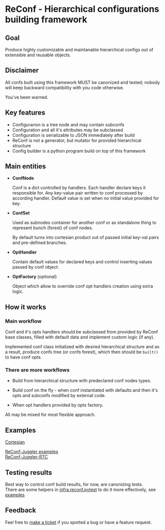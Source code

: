 # ReConf - Hierarchical configurations building framework

## Goal

Produce highly customizable and maintanable hierarchical configs out of
extensible and reusable objects.

## Disclaimer

All confs built using this framework MUST be canonized and tested; nobody will
keep backward compatibility with you code otherwise.

You've been warned.

## Key features

* Configurarion is a tree node and may contain subconfs
* Configuration and all it's attributes may be subclassed
* Configuration is serializable to JSON immediately after build
* ReConf is not a generator, but mutator for provided hierarchical structure
* Config builder is a python program build on top of this framework

## Main entities

* __ConfNode__

  Conf is a dict controlled by handlers. Each handler declare keys it
  responsible for. Any key-value pair written to conf processed by according
  handler. Default value is set when no initial value provided for key.

* __ConfSet__

  Used as subnodes container for another conf or as standalone thing to
  represent bunch (forest) of conf nodes.

  By default turns into cortesian product out of passed initial key-val pairs
  and pre-defined branches.

* __OptHandler__

  Contain default values for declared keys and control inserting values passed
  by conf object.

* __OptFactory__ (optional)

  Object which allow to override conf opt handlers creation using extra logic.

## How it works

### Main workflow

Conf and it's opts handlers should be subclassed from provided by ReConf base
classes, filled with default data and implement custom logic (if any).

Implemented conf class initialized with desired hierarchical structure and
as a result, produce confs tree (or confs forest), which then should be
`built()` to have conf opts.

### There are more workflows

* Build from hierarchical structure with predeclared conf nodes types.

* Build conf on the fly - when conf instantiated with defaults and then it's
  opts and subconfs modified by external code.

* When opt handlers provided by opts factory.

All may be mixed for most flexible approach.

## Examples

[Cortesian](examples/cortesian)

[ReConf-Juggler examples](../reconf_juggler/examples)  
[ReConf-Juggler-RTC](../rtc/juggler/reconf)

## Testing results

Best way to control conf build results, for now, are canonizing tests.  
There are some helpers in [infra.reconf.pytest](pytest) to do it more
effectively, see [examples](examples/pytest/test_caninization.py)

## Feedback

Feel free to [make a ticket](https://st.yandex-team.ru/createTicket?type=1&priority=2&tags=reconf&queue=HOSTMAN)
if you spotted a bug or have a feature request.
